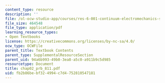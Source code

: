 ```yaml
---
content_type: resource
description: ''
file: /ol-ocw-studio-app/courses/res-6-001-continuum-electromechanics-spring-2009/fb2b86bebf324994c7d4752810547181_chap02_prb_811.pdf
file_size: 464548
file_type: application/pdf
learning_resource_types:
- Open Textbooks
license: https://creativecommons.org/licenses/by-nc-sa/4.0/
ocw_type: OCWFile
parent_title: Textbook Contents
parent_type: SupplementalResourceSection
parent_uid: 94a6b993-49b0-3ea8-a5c0-a911b9c5d985
resourcetype: Document
title: chap02_prb_811.pdf
uid: fb2b86be-bf32-4994-c7d4-752810547181
---
```

